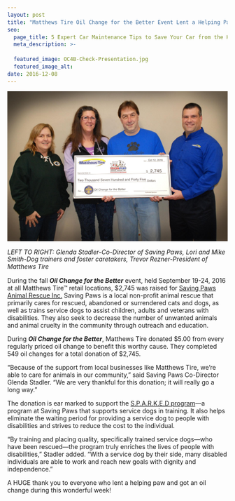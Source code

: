 ```yaml
---
layout: post
title: "Matthews Tire Oil Change for the Better Event Lent a Helping Paw!"
seo:
  page_title: 5 Expert Car Maintenance Tips to Save Your Car from the Heat
  meta_description: >-

  featured_image: OC4B-Check-Presentation.jpg
  featured_image_alt:
date: 2016-12-08
---
```


![Tires](OC4B-Check-Presentation.jpg)

<p style="font-size:14px; line-height:1.2em;font-style:italic;">LEFT TO RIGHT: Glenda Stadler-Co-Director of Saving Paws, Lori and Mike Smith-Dog trainers and foster caretakers, Trevor Rezner-President of Matthews Tire</p>

During the fall **_Oil Change for the Better_** event, held September 19-24, 2016 at all Matthews Tire™ retail locations, $2,745 was raised for [Saving Paws Animal Rescue Inc.](http://www.savingpaws.com/) Saving Paws is a local non-profit animal rescue that primarily cares for rescued, abandoned or surrendered cats and dogs, as well as trains service dogs to assist children, adults and veterans with disabilities. They also seek to decrease the number of unwanted animals and animal cruelty in the community through outreach and education.

During **_Oil Change for the Better_**, Matthews Tire donated $5.00 from every regularly priced oil change to benefit this worthy cause. They completed 549 oil changes for a total donation of $2,745.

“Because of the support from local businesses like Matthews Tire, we’re able to care for animals in our community,” said Saving Paws Co-Director Glenda Stadler. “We are very thankful for this donation; it will really go a long way.”

The donation is ear marked to support the [S.P.A.R.K.E.D program](http://www.savingpaws.com/s-p-a-r-k-e-d-program)&mdash;a program at Saving Paws that supports service dogs in training. It also helps eliminate the waiting period for providing a service dog to people with disabilities and strives to reduce the cost to the individual.

“By training and placing quality, specifically trained service dogs&mdash;who have been rescued&mdash;the program truly enriches the lives of people with disabilities,” Stadler added. “With a service dog by their side, many disabled individuals are able to work and reach new goals with dignity and independence.”

A HUGE thank you to everyone who lent a helping paw and got an oil change during this wonderful week!
